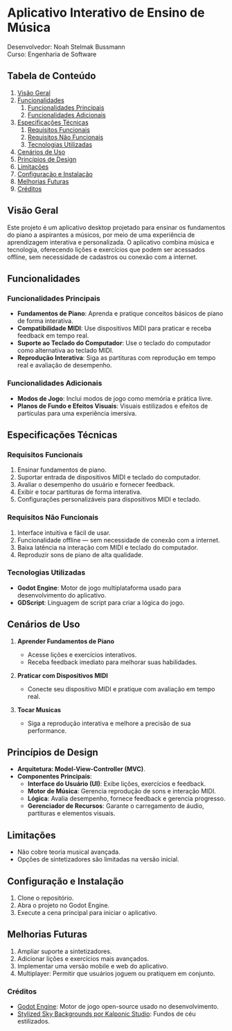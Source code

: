 # Aplicativo Interativo de Ensino de Música

Desenvolvedor: Noah Stelmak Bussmann  
Curso: Engenharia de Software

## Tabela de Conteúdo

1. [Visão Geral](#visão-geral)
2. [Funcionalidades](#funcionalidades)
    1. [Funcionalidades Principais](#funcionalidades-principais)
    2. [Funcionalidades Adicionais](#funcionalidades-adicionais)
3. [Especificações Técnicas](#especificações-técnicas)
    1. [Requisitos Funcionais](#requisitos-funcionais)
    2. [Requisitos Não Funcionais](#requisitos-não-funcionais)
    3. [Tecnologias Utilizadas](#tecnologias-utilizadas)
4. [Cenários de Uso](#cenários-de-uso)
5. [Princípios de Design](#princípios-de-design)
6. [Limitações](#limitações)
7. [Configuração e Instalação](#configuração-e-instalação)
8. [Melhorias Futuras](#melhorias-futuras)
11. [Créditos](#créditos)

## Visão Geral

Este projeto é um aplicativo desktop projetado para ensinar os fundamentos do piano a aspirantes a músicos, por meio de uma experiência de aprendizagem interativa e personalizada. O aplicativo combina música e tecnologia, oferecendo lições e exercícios que podem ser acessados offline, sem necessidade de cadastros ou conexão com a internet.

## Funcionalidades

### Funcionalidades Principais

- **Fundamentos de Piano**: Aprenda e pratique conceitos básicos de piano de forma interativa.
- **Compatibilidade MIDI**: Use dispositivos MIDI para praticar e receba feedback em tempo real.
- **Suporte ao Teclado do Computador**: Use o teclado do computador como alternativa ao teclado MIDI.
- **Reprodução Interativa**: Siga as partituras com reprodução em tempo real e avaliação de desempenho.

### Funcionalidades Adicionais

- **Modos de Jogo**: Inclui modos de jogo como memória e prática livre.
- **Planos de Fundo e Efeitos Visuais**: Visuais estilizados e efeitos de partículas para uma experiência imersiva.

## Especificações Técnicas

### Requisitos Funcionais

1. Ensinar fundamentos de piano.
2. Suportar entrada de dispositivos MIDI e teclado do computador.
3. Avaliar o desempenho do usuário e fornecer feedback.
4. Exibir e tocar partituras de forma interativa.
5. Configurações personalizáveis para dispositivos MIDI e teclado.

### Requisitos Não Funcionais

1. Interface intuitiva e fácil de usar.
2. Funcionalidade offline — sem necessidade de conexão com a internet.
3. Baixa latência na interação com MIDI e teclado do computador.
4. Reproduzir sons de piano de alta qualidade.

### Tecnologias Utilizadas

- **Godot Engine**: Motor de jogo multiplataforma usado para desenvolvimento do aplicativo.
- **GDScript**: Linguagem de script para criar a lógica do jogo.

## Cenários de Uso

1. **Aprender Fundamentos de Piano**
    - Acesse lições e exercícios interativos.
    - Receba feedback imediato para melhorar suas habilidades.

2. **Praticar com Dispositivos MIDI**
    - Conecte seu dispositivo MIDI e pratique com avaliação em tempo real.

3. **Tocar Musicas**
    - Siga a reprodução interativa e melhore a precisão de sua performance.

## Princípios de Design

- **Arquitetura: Model-View-Controller (MVC)**.
- **Componentes Principais**:
    - **Interface do Usuário (UI)**: Exibe lições, exercícios e feedback.
    - **Motor de Música**: Gerencia reprodução de sons e interação MIDI.
    - **Lógica**: Avalia desempenho, fornece feedback e gerencia progresso.
    - **Gerenciador de Recursos**: Garante o carregamento de áudio, partituras e elementos visuais.

## Limitações

- Não cobre teoria musical avançada.
- Opções de sintetizadores são limitadas na versão inicial.

## Configuração e Instalação

1. Clone o repositório.
2. Abra o projeto no Godot Engine.
3. Execute a cena principal para iniciar o aplicativo.

## Melhorias Futuras

1. Ampliar suporte a sintetizadores.
2. Adicionar lições e exercícios mais avançados.
3. Implementar uma versão mobile e web do aplicativo.
4. Multiplayer: Permitir que usuários joguem ou pratiquem em conjunto. 

### Créditos

- [Godot Engine](https://godotengine.org/): Motor de jogo open-source usado no desenvolvimento.  
- [Stylized Sky Backgrounds por Kalponic Studio](https://kalponic-studio.itch.io/stylized-sky-background): Fundos de céu estilizados.

